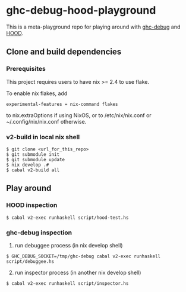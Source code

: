 # ghc-debug-hood-playground

This is a meta-playground repo for playing around with [ghc-debug](https://gitlab.haskell.org/ghc/ghc-debug) and [HOOD](http://ku-fpg.github.io/software/hood).

## Clone and build dependencies

### Prerequisites

This project requires users to have nix >= 2.4 to use flake.

To enable nix flakes, add
```
experimental-features = nix-command flakes
```
to nix.extraOptions if using NixOS, or to /etc/nix/nix.conf or ~/.config/nix/nix.conf otherwise.

### v2-build in local nix shell

```
$ git clone <url_for_this_repo>
$ git submodule init
$ git submodule update
$ nix develop .#
$ cabal v2-build all
```
## Play around

### HOOD inspection

```
$ cabal v2-exec runhaskell script/hood-test.hs
```

### ghc-debug inspection

1. run debuggee process (in nix develop shell)
```
$ GHC_DEBUG_SOCKET=/tmp/ghc-debug cabal v2-exec runhaskell script/debuggee.hs
```
2. run inspector process (in another nix develop shell)
```
$ cabal v2-exec runhaskell script/inspector.hs
```
